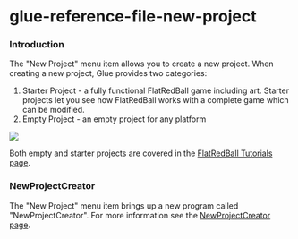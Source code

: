 # glue-reference-file-new-project

### Introduction

The "New Project" menu item allows you to create a new project. When creating a new project, Glue provides two categories:

1. Starter Project - a fully functional FlatRedBall game including art. Starter projects let you see how FlatRedBall works with a complete game which can be modified.
2. Empty Project - an empty project for any platform

![](../../media/2017-01-img\_58823b8dbc491.png)

Both empty and starter projects are covered in the [FlatRedBall Tutorials page](../../documentation/tutorials.md).

### NewProjectCreator

The "New Project" menu item brings up a new program called "NewProjectCreator". For more information see the [NewProjectCreator page](../../frb/docs/index.php).
